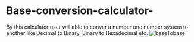 # Base-conversion-calculator-
By this calculator user will able to conver  a number one  number system to another  like  Decimal to Binary. Binary to Hexadecimal etc.
![baseTobase](https://user-images.githubusercontent.com/31489330/175789010-71bb3bd9-5419-4c69-8291-c4a9ba52a1a2.gif)
